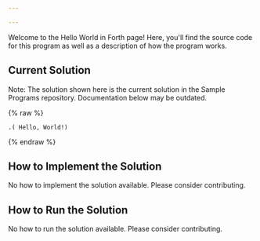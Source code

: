 ```yaml
---

---
```


Welcome to the Hello World in Forth page! Here, you'll find the source code for this program as well as a description of how the program works.

## Current Solution

Note: The solution shown here is the current solution in the Sample Programs repository. Documentation below may be outdated.

{% raw %}

```Forth
.( Hello, World!)

```

{% endraw %}

## How to Implement the Solution

No how to implement the solution available. Please consider contributing.

## How to Run the Solution

No how to run the solution available. Please consider contributing.